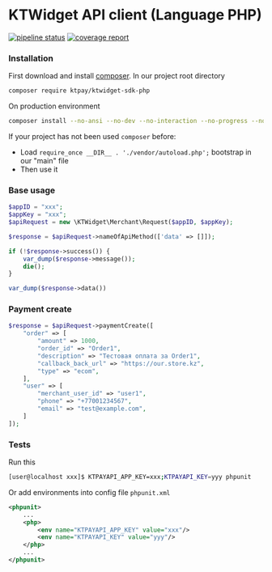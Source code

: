 # KTWidget API client (Language PHP)
[![pipeline status](https://gitlab.com/nplustech/ktwidget-sdk-php/badges/master/pipeline.svg)](https://gitlab.com/nplustech/ktwidget-sdk-php/commits/master)
[![coverage report](https://gitlab.com/nplustech/ktwidget-sdk-php/badges/master/coverage.svg)](https://gitlab.com/nplustech/ktwidget-sdk-php/commits/master)

### Installation
First download and install [composer](https://getcomposer.org/doc/00-intro.md#installation-linux-unix-macos).
In our project root directory
```bash
composer require ktpay/ktwidget-sdk-php
```
On production environment
```bash
composer install --no-ansi --no-dev --no-interaction --no-progress --no-scripts --optimize-autoloader
```
If your project has not been used `composer` before:
  - Load `require_once __DIR__ . './vendor/autoload.php';` bootstrap in our "main" file 
  - Then use it

### Base usage
```php
$appID = "xxx";
$appKey = "xxx";
$apiRequest = new \KTWidget\Merchant\Request($appID, $appKey);

$response = $apiRequest->nameOfApiMethod(['data' => []]);

if (!$response->success()) {
    var_dump($response->message());
    die();
}

var_dump($response->data())
```

### Payment create
```php
$response = $apiRequest->paymentCreate([
    "order" => [
        "amount" => 1000,
        "order_id" => "Order1",
        "description" => "Тестовая оплата за Order1",
        "callback_back_url" => "https://our.store.kz",
        "type" => "ecom",
    ],
    "user" => [
        "merchant_user_id" => "user1",
        "phone" => "+77001234567",
        "email" => "test@example.com",
    ]
]);
```
### Tests
Run this
```bash
[user@localhost xxx]$ KTPAYAPI_APP_KEY=xxx;KTPAYAPI_KEY=yyy phpunit
```
Or add environments into config file `phpunit.xml`
```xml
<phpunit>
    ...
    <php>
        <env name="KTPAYAPI_APP_KEY" value="xxx"/>
        <env name="KTPAYAPI_KEY" value="yyy"/>
    </php>
    ...
</phpunit>
```
